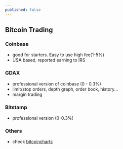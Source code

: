 ```yaml
---
published: false
---
```

## Bitcoin Trading

### Coinbase
 - good for starters. Easy to use high fee(1-5%)
 - USA based, reported earning to IRS
 

### GDAX
 - professional version of coinbase (0 - 0.3%)
 - limit/stop orders, depth graph, order book, history...
 - margin trading
 
 
### Bitstamp
 - professional version (0-0.3%)
 
 
### Others
 - check [bitcoincharts](https://bitcoincharts.com/)
 
 
 
 

